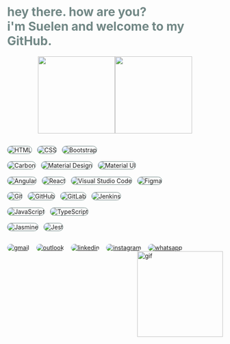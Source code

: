 <!-- INTRODUÇÃO -->
<h1 style="color: #718785;">
  hey there. how are you? <br>
  i'm Suelen and welcome to my GitHub.
</h1> 

<!-- GITHUB STATUS -->
<div align="center"> 
  <a href="https://github.com/suenoctisay">
  <div style="display: flex; justify-content: center;">
    <div>
      <img height="180em" src="https://github-readme-stats.vercel.app/api?username=suenoctisay&show_icons=true&theme=vue-dark&include_all_commits=true&count_private=true"/>
    </div>
    <div>
      <img height="180em" src="https://github-readme-stats.vercel.app/api/top-langs/?username=suenoctisay&layout=compact&langs_count=7&theme=vue-dark"/>
    </div>
  </div>
  </a>
</div>

## <!-- LINHA -->

<!-- HARD SKILLS -->
<div>
  <div> <!-- FRONT -->
    <img style="margin-right: 8px; border: 1px solid #718785; border-radius: 15px;" 
      alt="HTML" 
      src="https://img.shields.io/badge/HTML 5-07221f?style=for-the-badge&logo=html5&logoColor=white"
    />
    <img style="margin-right: 8px; border: 1px solid #718785; border-radius: 15px;" 
      alt="CSS" 
      src="https://img.shields.io/badge/CSS 3-07221f?style=for-the-badge&logo=css3&logoColor=white"
    />
    <img style="margin-right: 8px; border: 1px solid #718785; border-radius: 15px;" 
      alt="Bootstrap" 
      src="https://img.shields.io/badge/Bootstrap-07221f?style=for-the-badge&logo=bootstrap&logoColor=white"
    />
  </div>
    <br/>
  <div>
    <img style="margin-right: 8px; border: 1px solid #718785; border-radius: 15px;" 
      alt="Carbon" 
      src="https://img.shields.io/badge/Carbon-07221f?style=for-the-badge&logo=carbon&logoColor=white"
    />
    <img style="margin-right: 8px; border: 1px solid #718785; border-radius: 15px;" 
      alt="Material Design" 
      src="https://img.shields.io/badge/material%20design-07221f?style=for-the-badge&logo=material%20design&logoColor=white"
    />
    <img style="margin-right: 8px; border: 1px solid #718785; border-radius: 15px;" 
      alt="Material UI" 
      src="https://img.shields.io/badge/Material%20UI-07221f?style=for-the-badge&logo=mui&logoColor=white"
    />
  </div>
    <br/>
  <div>
    <img style="margin-right: 8px; border: 1px solid #718785; border-radius: 15px;" 
      alt="Angular" 
      src="https://img.shields.io/badge/Angular-07221f?style=for-the-badge&logo=angular&logoColor=white"
    />
    <img style="margin-right: 8px; border: 1px solid #718785; border-radius: 15px;" 
      alt="React" 
      src="https://img.shields.io/badge/React-07221f?style=for-the-badge&logo=react&logoColor=white"
    />
    <img style="margin-right: 8px; border: 1px solid #718785; border-radius: 15px;" 
      alt="Visual Studio Code" 
      src="https://img.shields.io/badge/VSCode-07221f?style=for-the-badge&logo=visual%20studio%20code&logoColor=white"
    />
    <img style="margin-right: 8px; border: 1px solid #718785; border-radius: 15px;" 
      alt="Figma" 
      src="https://img.shields.io/badge/Figma-07221f?style=for-the-badge&logo=figma&logoColor=white"
    />
    
  </div>
    <br/>
  <div> <!-- GIT -->
    <img style="margin-right: 8px; border: 1px solid #718785; border-radius: 15px;" 
      alt="Git" 
      src="https://img.shields.io/badge/GIT-07221f?style=for-the-badge&logo=git&logoColor=white"
    />
    <img style="margin-right: 8px; border: 1px solid #718785; border-radius: 15px;" 
      alt="GitHub" 
      src="https://img.shields.io/badge/GitHub-07221f?style=for-the-badge&logo=github&logoColor=white"
    />
    <img style="margin-right: 8px; border: 1px solid #718785; border-radius: 15px;" 
      alt="GitLab" 
      src="https://img.shields.io/badge/GitLab-07221f?style=for-the-badge&logo=gitlab&logoColor=white"
    />
    <img style="margin-right: 8px; border: 1px solid #718785; border-radius: 15px;" 
      alt="Jenkins" 
      src="https://img.shields.io/badge/Jenkins-07221f?style=for-the-badge&logo=jenkins&logoColor=white"
    />
  </div>
    <br/>
  <div> <!-- LINGUAGENS -->
    <img style="margin-right: 8px; border: 1px solid #718785; border-radius: 15px;" 
      alt="JavaScript" 
      src="https://img.shields.io/badge/JavaScript-07221f?style=for-the-badge&logo=javascript&logoColor=white"
    />
    <img style="margin-right: 8px; border: 1px solid #718785; border-radius: 15px;" 
      alt="TypeScript" 
      src="https://img.shields.io/badge/TypeScript-07221f?style=for-the-badge&logo=typescript&logoColor=white"
    />
  </div>
    <br/>
  <div> <!-- TESTES -->
    <img style="margin-right: 8px; border: 1px solid #718785; border-radius: 15px;" 
      alt="Jasmine" 
      src="https://img.shields.io/badge/Jasmine-07221f?style=for-the-badge&logo=Jasmine&logoColor=white"
      />
    <img style="margin-right: 8px; border: 1px solid #718785; border-radius: 15px;" 
      alt="Jest"
      src="https://img.shields.io/badge/Jest-07221f?style=for-the-badge&logo=jest&logoColor=white"
    />
  </div>
</div>

##

<!-- CONTACT INFO -->
<div style="display: flex;"> 
  <a href="mailto:suee.santos15@gmail.com" target="_blank" style="margin-right: 8px;">
    <img style="margin-right: 8px; border-radius: 15px;" alt="gmail" src="https://img.shields.io/badge/Gmail-D14836?style=for-the-badge&logo=gmail&logoColor=white">
  </a>
  
  <a href="mailto:suelen_santos2002@outlook.com"  target="_blank" style="margin-right: 8px;">
    <img style="margin-right: 8px; border-radius: 15px;"  alt="outlook" src="https://img.shields.io/badge/Microsoft_Outlook-0078D4?style=for-the-badge&logo=microsoft-outlook&logoColor=white">
  </a>
  
  <a href="https://www.linkedin.com/in/suenoctisay/" target="_blank" style="margin-right: 8px;">
    <img style="margin-right: 8px; border-radius: 15px;" alt="linkedin" src="https://img.shields.io/badge/LinkedIn-0077B5?style=for-the-badge&logo=linkedin&logoColor=white">
  </a>

  <a href="https://www.instagram.com/suenoctisay/" target="_blank" style="margin-right: 8px;">
    <img style="margin-right: 8px; border-radius: 15px;" alt="instagram" src="https://img.shields.io/badge/Instagram-E4405F?style=for-the-badge&logo=instagram&logoColor=white">
  </a>

  <a href="https://api.whatsapp.com/send?phone=19982310114&text=Olá,%20vi%20seu%20perfil%20no%20GitHub%20e%20gostaria%20de%20conversar%20sobe%20seu%20portifólio."  target="_blank">
    <img style="margin-right: 8px; border-radius: 15px;" alt="whatsapp" src="https://img.shields.io/badge/WhatsApp-25D366?style=for-the-badge&logo=whatsapp&logoColor=white">
  </a>
</div>

<div>
  <img align="right" alt="gif" height="200" src="https://media.giphy.com/media/v1.Y2lkPTc5MGI3NjExOGZhODQ1OTFhYTdjZmY1MDU2ZTYxYmY0ZGRkYjM5ZGIzMjlmYzE4NiZjdD1n/2wGXK84nfEtR1JHe1H/giphy.gif">
</div>
